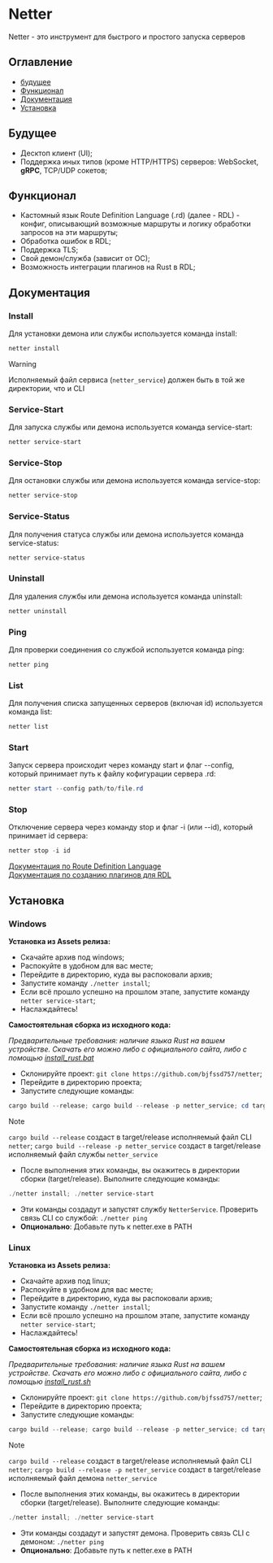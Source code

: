 # Netter

Netter - это инструмент для быстрого и простого запуска серверов

## Оглавление

* [будущее](#будущее)
* [Функционал](#функционал)
* [Документация](#документация)
* [Установка](#установка)

## Будущее

* Десктоп клиент (UI);
* Поддержка иных типов (кроме HTTP/HTTPS) серверов: WebSocket, **gRPC**, TCP/UDP сокетов;

## Функционал

* Кастомный язык Route Definition Language (.rd) (далее - RDL) - конфиг, описывающий возможные маршруты и логику обработки запросов на эти маршруты;
* Обработка ошибок в RDL;
* Поддержка TLS;
* Свой демон/служба (зависит от ОС);
* Возможность интеграции плагинов на Rust в RDL;

## Документация

### Install

Для установки демона или службы используется команда install:

```powershell
netter install
```

> [!WARNING]
> Исполняемый файл сервиса (`netter_service`) должен быть в той же директории, что и CLI

### Service-Start

Для запуска службы или демона используется команда service-start:

```powershell
netter service-start
```

### Service-Stop

Для остановки службы или демона используется команда service-stop:

```powershell
netter service-stop
```

### Service-Status

Для получения статуса службы или демона используется команда service-status:

```powershell
netter service-status
```

### Uninstall

Для удаления службы или демона используется команда uninstall:

```powershell
netter uninstall
```

### Ping

Для проверки соединения со службой используется команда ping:

```powershell
netter ping
```

### List

Для получения списка запущенных серверов (включая id) используется команда list:

```powershell
netter list
```

### Start

Запуск сервера происходит через команду start и флаг --config, который принимает путь к файлу кофигурации сервера .rd:

```powershell
netter start --config path/to/file.rd
```

### Stop

Отключение сервера через команду stop и флаг -i (или --id), который принимает id сервера:

```powershell
netter stop -i id
```

[Документация по Route Definition Language](RDL_DOCUMENTATION_ru.md)\
[Документация по созданию плагинов для RDL](PLUGINS_DOCUMENTATION_ru.md)

## Установка

### Windows

**Установка из Assets релиза:**

* Скачайте архив под windows;
* Распокуйте в удобном для вас месте;
* Перейдите в директорию, куда вы распоковали архив;
* Запустите команду `./netter install`;
* Если всё прошло успешно на прошлом этапе, запустите команду `netter service-start`;
* Наслаждайтесь!

**Самостоятельная сборка из исходного кода:**

*Предварительные требования: наличие языка Rust на вашем устройстве. Скачать его можно либо с официального сайта, либо с помощью [install_rust.bat](install_rust.bat)*

* Склонируйте проект: `git clone https://github.com/bjfssd757/netter`;
* Перейдите в директорию проекта;
* Запустите следующие команды:

```powershell
cargo build --release; cargo build --release -p netter_service; cd target/release
```

> [!NOTE]
> `cargo build --release` создаст в target/release исполняемый файл CLI `netter`;
> `cargo build --release -p netter_service` создаст в target/release исполняемый файл службы `netter_service`

* После выполнения этих команды, вы окажитесь в директории сборки (target/release). Выполните следующие команды:

```powershell
./netter install; ./netter service-start
```

* Эти команды создадут и запустят службу `NetterService`. Проверить связь CLI со службой: `./netter ping`
* **Опционально**: Добавьте путь к netter.exe в PATH

### Linux

**Установка из Assets релиза:**

* Скачайте архив под linux;
* Распокуйте в удобном для вас месте;
* Перейдите в директорию, куда вы распоковали архив;
* Запустите команду `./netter install`;
* Если всё прошло успешно на прошлом этапе, запустите команду `netter service-start`;
* Наслаждайтесь!

**Самостоятельная сборка из исходного кода:**

*Предварительные требования: наличие языка Rust на вашем устройстве. Скачать его можно либо с официального сайта, либо с помощью [install_rust.sh](install_rust.sh)*

* Склонируйте проект: `git clone https://github.com/bjfssd757/netter`;
* Перейдите в директорию проекта;
* Запустите следующие команды:

```powershell
cargo build --release; cargo build --release -p netter_service; cd target/release
```

> [!NOTE]
> `cargo build --release` создаст в target/release исполняемый файл CLI `netter`;
> `cargo build --release -p netter_service` создаст в target/release исполняемый файл демона `netter_service`

* После выполнения этих команды, вы окажитесь в директории сборки (target/release). Выполните следующие команды:

```powershell
./netter install; ./netter service-start
```

* Эти команды создадут и запустят демона. Проверить связь CLI с демоном: `./netter ping`
* **Опционально**: Добавьте путь к netter.exe в PATH
